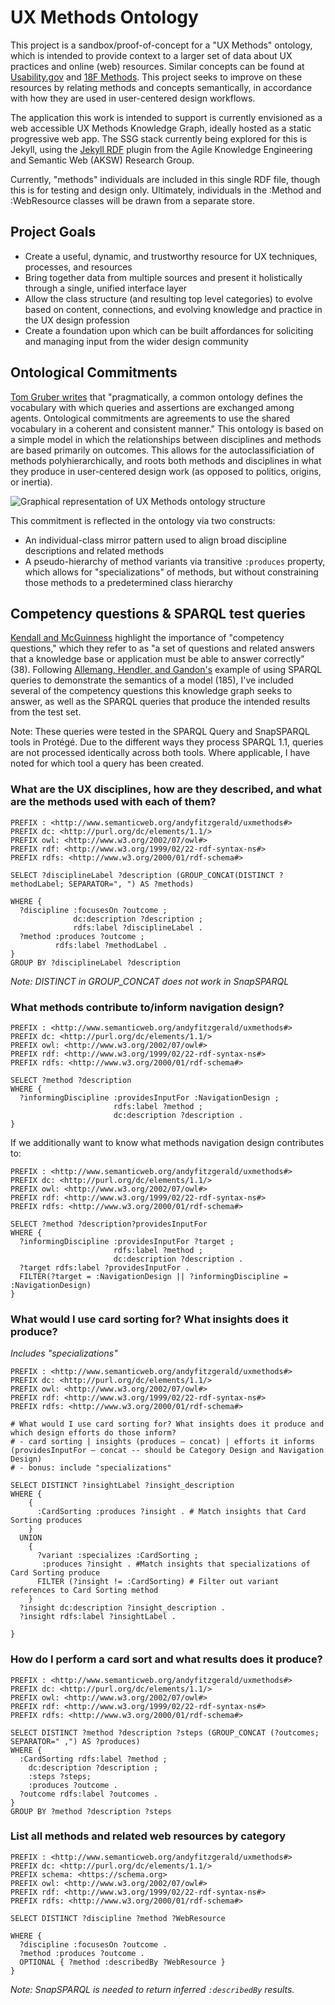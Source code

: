 # UX Methods Ontology
This project is a sandbox/proof-of-concept for a "UX Methods" ontology, which is intended to provide context to a larger set of data about UX practices and online (web) resources. Similar concepts can be found at [Usability.gov](https://www.usability.gov/) and [18F Methods](https://methods.18f.gov/). This project seeks to improve on these resources by relating methods and concepts semantically, in accordance with how they are used in user-centered design workflows.  

The application this work is intended to support is currently envisioned as a web accessible UX Methods Knowledge Graph, ideally hosted as a static progressive web app. The SSG stack currently being explored for this is Jekyll, using the [Jekyll RDF](https://github.com/AKSW/jekyll-rdf) plugin from the Agile Knowledge Engineering and Semantic Web (AKSW) Research Group.

Currently, "methods" individuals are included in this single RDF file, though this is for testing and design only. Ultimately, individuals in the :Method and :WebResource classes will be drawn from a separate store. 

## Project Goals
- Create a useful, dynamic, and trustworthy resource for UX techniques, processes, and resources
- Bring together data from multiple sources and present it holistically through a single, unified interface layer
- Allow the class structure (and resulting top level categories) to evolve based on content, connections, and evolving knowledge and practice in the UX design profession
- Create a foundation upon which can be built affordances for soliciting and managing input from the wider design community

## Ontological Commitments
[Tom Gruber writes](http://www-ksl.stanford.edu/kst/what-is-an-ontology.html) that "pragmatically, a common ontology defines the vocabulary with which queries and assertions are exchanged among agents. Ontological commitments are agreements to use the shared vocabulary in a coherent and consistent manner." This ontology is based on a simple model in which the relationships between disciplines and methods are based primarily on outcomes. This allows for the autoclassificiation of methods polyhierarchically, and  roots both methods and disciplines in what they produce in user-centered design work (as opposed to politics, origins, or inertia).

![Graphical representation of UX Methods ontology structure](https://user-images.githubusercontent.com/3710835/99914748-582cd280-2cb4-11eb-8cf7-3d4709e98c0a.png)

This commitment is reflected in the ontology via two constructs:
- An individual-class mirror pattern used to align broad discipline descriptions and related methods
- A pseudo-hierarchy of method variants via transitive `:produces` property, which allows for "specializations" of methods, but without constraining those methods to a predetermined class hierarchy

## Competency questions & SPARQL test queries 
[Kendall and McGuinness](https://www.amazon.com/Ontology-Engineering-Elisa-F-Kendall-ebook/dp/B07T189GZZ) highlight the importance of "competency questions," which they refer to as "a set of questions and related answers that a knowledge base or application must be able to answer correctly" (38). Following [Allemang, Hendler, and Gandon's](https://www.amazon.com/Semantic-Web-Working-Ontologist-Effective/dp/1450376142) example of using SPARQL queries to demonstrate the semantics of a model (185), I've included several of the competency questions this knowledge graph seeks to answer, as well as the SPARQL queries that produce the intended results from the test set. 

Note: These queries were tested in the SPARQL Query and SnapSPARQL tools in Protégé. Due to the different ways they process SPARQL 1.1, queries are not processed identically across both tools. Where applicable, I have noted for which tool a query has been created. 

### What are the UX disciplines, how are they described, and what are the methods used with each of them?
```
PREFIX : <http://www.semanticweb.org/andyfitzgerald/uxmethods#>
PREFIX dc: <http://purl.org/dc/elements/1.1/>
PREFIX owl: <http://www.w3.org/2002/07/owl#>
PREFIX rdf: <http://www.w3.org/1999/02/22-rdf-syntax-ns#>
PREFIX rdfs: <http://www.w3.org/2000/01/rdf-schema#>

SELECT ?disciplineLabel ?description (GROUP_CONCAT(DISTINCT ?methodLabel; SEPARATOR=", ") AS ?methods)

WHERE {
  ?discipline :focusesOn ?outcome ;
              dc:description ?description ;
              rdfs:label ?disciplineLabel .
  ?method :produces ?outcome ;
          rdfs:label ?methodLabel .  
}
GROUP BY ?disciplineLabel ?description
```
_Note: DISTINCT in GROUP_CONCAT does not work in SnapSPARQL_

### What methods contribute to/inform navigation design?
```
PREFIX : <http://www.semanticweb.org/andyfitzgerald/uxmethods#>
PREFIX dc: <http://purl.org/dc/elements/1.1/>
PREFIX owl: <http://www.w3.org/2002/07/owl#>
PREFIX rdf: <http://www.w3.org/1999/02/22-rdf-syntax-ns#>
PREFIX rdfs: <http://www.w3.org/2000/01/rdf-schema#>

SELECT ?method ?description
WHERE {
  ?informingDiscipline :providesInputFor :NavigationDesign ;
                       rdfs:label ?method ;
                       dc:description ?description .
}
```
If we additionally want to know what methods navigation design contributes to:
```
PREFIX : <http://www.semanticweb.org/andyfitzgerald/uxmethods#>
PREFIX dc: <http://purl.org/dc/elements/1.1/>
PREFIX owl: <http://www.w3.org/2002/07/owl#>
PREFIX rdf: <http://www.w3.org/1999/02/22-rdf-syntax-ns#>
PREFIX rdfs: <http://www.w3.org/2000/01/rdf-schema#>

SELECT ?method ?description?providesInputFor
WHERE {
  ?informingDiscipline :providesInputFor ?target ;
                       rdfs:label ?method ;
                       dc:description ?description .
  ?target rdfs:label ?providesInputFor .
  FILTER(?target = :NavigationDesign || ?informingDiscipline = :NavigationDesign)
}
```

### What would I use card sorting for? What insights does it produce? 
_Includes "specializations"_
```
PREFIX : <http://www.semanticweb.org/andyfitzgerald/uxmethods#>
PREFIX dc: <http://purl.org/dc/elements/1.1/>
PREFIX owl: <http://www.w3.org/2002/07/owl#>
PREFIX rdf: <http://www.w3.org/1999/02/22-rdf-syntax-ns#>
PREFIX rdfs: <http://www.w3.org/2000/01/rdf-schema#>

# What would I use card sorting for? What insights does it produce and which design efforts do those inform?
# - card sorting | insights (produces — concat) | efforts it informs (providesInputFor — concat -- should be Category Design and Navigation Design)
# - bonus: include "specializations"

SELECT DISTINCT ?insightLabel ?insight_description
WHERE {
    {
      :CardSorting :produces ?insight . # Match insights that Card Sorting produces
    }
  UNION
    { 
      ?variant :specializes :CardSorting ; 
       :produces ?insight . #Match insights that specializations of Card Sorting produce
      FILTER (?insight != :CardSorting) # Filter out variant references to Card Sorting method
    } 
  ?insight dc:description ?insight_description .
  ?insight rdfs:label ?insightLabel .
    
}
```

### How do I perform a card sort and what results does it produce? 
```
PREFIX : <http://www.semanticweb.org/andyfitzgerald/uxmethods#>
PREFIX dc: <http://purl.org/dc/elements/1.1/>
PREFIX owl: <http://www.w3.org/2002/07/owl#>
PREFIX rdf: <http://www.w3.org/1999/02/22-rdf-syntax-ns#>
PREFIX rdfs: <http://www.w3.org/2000/01/rdf-schema#>

SELECT DISTINCT ?method ?description ?steps (GROUP_CONCAT (?outcomes; SEPARATOR=" ,") AS ?produces)
WHERE {
  :CardSorting rdfs:label ?method ;
    dc:description ?description ;
    :steps ?steps;
    :produces ?outcome .
  ?outcome rdfs:label ?outcomes .
}
GROUP BY ?method ?description ?steps
```

### List all methods and related web resources by category
```
PREFIX : <http://www.semanticweb.org/andyfitzgerald/uxmethods#>
PREFIX dc: <http://purl.org/dc/elements/1.1/>
PREFIX schema: <https://schema.org>
PREFIX owl: <http://www.w3.org/2002/07/owl#>
PREFIX rdf: <http://www.w3.org/1999/02/22-rdf-syntax-ns#>
PREFIX rdfs: <http://www.w3.org/2000/01/rdf-schema#>

SELECT DISTINCT ?discipline ?method ?WebResource

WHERE {
  ?discipline :focusesOn ?outcome .
  ?method :produces ?outcome .  
  OPTIONAL { ?method :describedBy ?WebResource }
}
```
_Note: SnapSPARQL is needed to return inferred `:describedBy` results._